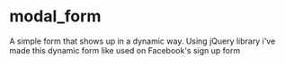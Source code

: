 # modal_form
A simple form that shows up in a dynamic way. 
Using jQuery library i've made this dynamic form like used on Facebook's sign up form
